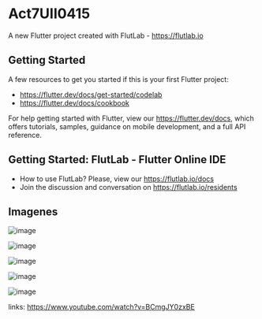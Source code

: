 # Act7UII0415

A new Flutter project created with FlutLab - https://flutlab.io

## Getting Started

A few resources to get you started if this is your first Flutter project:

- https://flutter.dev/docs/get-started/codelab
- https://flutter.dev/docs/cookbook

For help getting started with Flutter, view our
https://flutter.dev/docs, which offers tutorials,
samples, guidance on mobile development, and a full API reference.

## Getting Started: FlutLab - Flutter Online IDE

- How to use FlutLab? Please, view our https://flutlab.io/docs
- Join the discussion and conversation on https://flutlab.io/residents
## Imagenes

![image](https://github.com/SantosM128/Act7_CurvedNB0415/assets/144056309/880d3ba9-0694-4e9e-8deb-3988d6e2cd23)

![image](https://github.com/SantosM128/Act7_CurvedNB0415/assets/144056309/a16ba13d-ef08-4118-a723-d7d89c4937af)

![image](https://github.com/SantosM128/Act7_CurvedNB0415/assets/144056309/0efcf606-3806-42bd-be0c-800c72bfcc0f)

![image](https://github.com/SantosM128/Act7_CurvedNB0415/assets/144056309/fc09b3c7-bd00-4ba0-80d4-f0bc88c1781d)

![image](https://github.com/SantosM128/Act7_CurvedNB0415/assets/144056309/d047bbe0-cb25-4301-82ee-588f42780379)

links: https://www.youtube.com/watch?v=BCmgJY0zxBE
